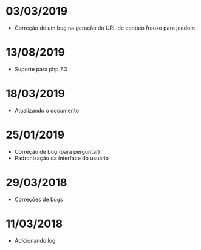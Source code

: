 # 03/03/2019

- Correção de um bug na geração do URL de contato frouxo para jeedom

# 13/08/2019

- Suporte para php 7.3

# 18/03/2019

- Atualizando o documento

# 25/01/2019

- Correção de bug (para perguntar)
- Padronização da interface do usuário

# 29/03/2018

- Correções de bugs

# 11/03/2018

- Adicionando log
